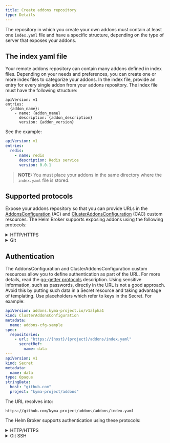 ```yaml
---
title: Create addons repository
type: Details
---
```


The repository in which you create your own addons must contain at least one `index.yaml` file and have a specific structure, depending on the type of server that exposes your addons.

## The index yaml file

Your remote addons repository can contain many addons defined in index files. Depending on your needs and preferences, you can create one or more index files to categorize your addons. In the index file, provide an entry for every single addon from your addons repository. The index file must have the following structure:
```
apiVersion: v1
entries:
  {addon_name}:
    - name: {addon_name}
      description: {addon_description}
      version: {addon_version}
```

See the example:
```yaml
apiVersion: v1
entries:
  redis:
    - name: redis
      description: Redis service
      version: 0.0.1
```

>**NOTE:** You must place your addons in the same directory where the `index.yaml` file is stored.

## Supported protocols

Expose your addons repository so that you can provide URLs in the [AddonsConfiguration](#custom-resource-addonsconfiguration) (AC) and [ClusterAddonsConfiguration](#custom-resource-clusteraddonsconfiguration) (CAC) custom resources. The Helm Broker supports exposing addons using the following protocols:

<div tabs>
  <details>
  <summary>
  HTTP/HTTPS
  </summary>

>**NOTE:** The HTTP protocol is supported only in `DevelopMode`. To learn more, read [this](#details-registration-rules-using-http-urls) document.

If you want to use an HTTP or HTTPS server, you must compress your addons to `.tgz` files. The repository structure looks as follows:
```
sample-addon-repository
  ├── {addon_x_name}-{addon_x_version}.tgz           # An addon compressed to a .tgz file
  ├── {addon_y_name}-{addon_y_version}.tgz        
  ├── ...                                      
  ├── index.yaml                                     # A file which defines available addons
  ├── index-2.yaml                              
  └── ...                                                    
```

See the example of the Kyma `addons` repository [here](https://github.com/kyma-project/addons/releases).

>**TIP:** If you contribute to the Kyma [`addons`](https://github.com/kyma-project/addons/tree/master/addons) repository, you do not have to compress your addons as the system does it automatically.

These are the allowed addon repository URLs provided in CAC or AC custom resources for HTTP or HTTPS servers:
```yaml
apiVersion: addons.kyma-project.io/v1alpha1
kind: ClusterAddonsConfiguration
metadata:
  name: addons-cfg-sample
spec:
  repositories:
    # HTTPS protocol
    - url: "https://github.com/kyma-project/addons/releases/download/latest/index.yaml"
    # HTTP protocol
    - url: "http://github.com/kyma-project/addons/releases/download/latest/index.yaml"
```

  </details>
  <details>
  <summary>
  Git
  </summary>

If you want to use Git, place your addons directly in addons directories. The repository structure looks as follows:
```
sample-addon-repository
  ├── {addon_x_name}-{addon_x_version}               # An addon directory
  ├── {addon_y_name}-{addon_y_version}        
  ├── ...                                      
  ├── index.yaml                                     # A file which defines available addons
  ├── index-2.yaml                              
  └── ...                                                    
```

See the example of the Kyma `addons` repository [here](https://github.com/kyma-project/addons/tree/master/addons).


You can specify a Git repository URL by adding a special `git::` prefix to the URL address. After this prefix, provide any valid Git URL with one of the protocols supported by Git. In the URL, you can specify a branch, commit, or tag version. You can also add the `depth` query parameter with a number that specifies the last revision you want to clone from the repository.

>**NOTE:** If you use `depth` together with `ref`, make sure that `depth` number is big enough to clone a proper reference. For example, if you have `depth=1` and `ref` set to a commit from the distant past, the URL will not work as you clone only the first commit from the `master` branch and there is no option to do the checkout.

These are the allowed addon repository URLs provided in CAC or AC custom resources for Git:
```yaml
apiVersion: addons.kyma-project.io/v1alpha1
kind: ClusterAddonsConfiguration
metadata:
  name: addons-cfg-sample
spec:
  repositories:
    # Git HTTPS protocol with a path to index.yaml
    - url: "git::https://github.com/kyma-project/addons.git//addons/index.yaml"
    # Git HTTPS protocol with a path to index.yaml of a specified version and a depth query parameter
    - url: "git::https://github.com/kyma-project/addons.git//addons/index.yaml?ref=1.2.0&depth=3"
    # github.com URL with no prefix. It is automatically interpreted as a Git repository source.
    - url: "github.com/kyma-project/addons//addons/index.yaml"
    # bitbucket.org URL with no prefix. It is automatically interpreted as a Git repository source.
    - url: "bitbucket.org/kyma-project/addons//addons/index.yaml"
```

  </details>
</div>

## Authentication

The AddonsConfiguration and ClusterAddonsConfiguration custom resources allow you to define authentication as part of the URL. For more details, read the [go-getter protocols](https://github.com/hashicorp/go-getter/blob/master/README.md#general-all-protocols) description.
Using sensitive information, such as passwords, directly in the URL is not a good approach. Avoid this by putting such data in a Secret resource and taking advantage of templating. Use placeholders which refer to keys in the Secret. For example:
```yaml
apiVersion: addons.kyma-project.io/v1alpha1
kind: ClusterAddonsConfiguration
metadata:
  name: addons-cfg-sample
spec:
  repositories:
    - url: "https://{host}/{project}/addons/index.yaml"
      secretRef:
        name: data
---
apiVersion: v1
kind: Secret
metadata:
  name: data
type: Opaque
stringData:
  host: "github.com"
  project: "kyma-project/addons"       
```
The URL resolves into:
```
https://github.com/kyma-project/addons/addons/index.yaml
```

The Helm Broker supports authentication using these protocols:

<div tabs>
  <details>
  <summary>
  HTTP/HTTPS
  </summary>

To define basic authentication credentials, precede a section `username:password@` to the hostname in the URL. For example:
```
https://admin:secretPassword@repository.addons.com/index.yaml
```

Create a Secret resource which contains credentials, and reference it in the repository URL definition using templating:

Create a Secret:
```bash
kubectl create secret generic auth -n stage --from-literal=username=admin --from-literal=password=secretPassword
```

Define a ClusterAddonsConfiguration:
```yaml
apiVersion: addons.kyma-project.io/v1alpha1
kind: ClusterAddonsConfiguration
metadata:
  name: addons-cfg-sample
spec:
  repositories:
    # HTTPS protocol with basic authorization provided.
    - url: "https://{username}:{password}@repository.addons.com/index.yaml"
      secretRef:
        name: auth
        namespace: stage     
```

  </details>
  <details>
  <summary>
  Git SSH
  </summary>

  The Git SSH protocol requires an SSH key to authenticate your repository. Setting SSH keys differs among hosting providers.
  > **NOTE**: See [this](https://help.github.com/en/articles/generating-a-new-ssh-key-and-adding-it-to-the-ssh-agent#generating-a-new-ssh-key) document to read about the GitHub service.

  The private key must be base64-encoded.

  To encode your private key, run this command:
  ```bash
    base64 -b -i {path_to_id_rsa} -o id_rsa-encoded
  ```

  > **NOTE:** Private SSH key should not be secured by a passphrase.

  Create a corresponding Secret resource:
  ```bash
  kubectl create secret generic auth -n stage --from-file=key=id_rsa-encoded
  ```
  Define a URL with the required SSH key option:
  ```yaml
  apiVersion: addons.kyma-project.io/v1alpha1
  kind: ClusterAddonsConfiguration
  metadata:
    name: addons-cfg-sample
  spec:
    repositories:
      # Git SSH protocol with a reference to a Secret that contains base64-encoded SSH private key
      - url: "git::ssh://git@github.com/kyma-project/private-addons.git//addons/index.yaml?sshkey={key}"
        secretRef:
          name: auth
          namespace: stage
  ```

</details>
</div>  
